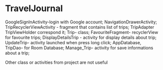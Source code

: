 # TravelJournal
GoogleSignInActivity-login with Google account; 
NavigationDrawerActivity;  
TripRecyclerViewActivity - fragment that contains list of trips; TripAdapter 
TripViewHolder correspond it;
Trip- class; 
FavouriteFragment- recyclerView for favourite trips; 
DisplayDetailsTrip - activity for display details about trip; 
UpdateTrip- activity launched when press long click; 
AppDatabase, TripDao- for Room Database; 
Manage_Trip- activity for save informations about a trip;

Other class or activities from project are not useful

